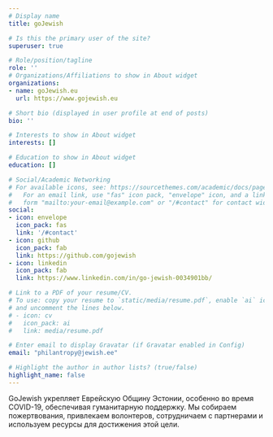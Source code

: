 ```yaml
---
# Display name
title: goJewish

# Is this the primary user of the site?
superuser: true

# Role/position/tagline
role: ''
# Organizations/Affiliations to show in About widget
organizations:
- name: goJewish.eu
  url: https://www.gojewish.eu

# Short bio (displayed in user profile at end of posts)
bio: ''

# Interests to show in About widget
interests: []

# Education to show in About widget
education: []

# Social/Academic Networking
# For available icons, see: https://sourcethemes.com/academic/docs/page-builder/#icons
#   For an email link, use "fas" icon pack, "envelope" icon, and a link in the
#   form "mailto:your-email@example.com" or "/#contact" for contact widget.
social:
- icon: envelope
  icon_pack: fas
  link: '/#contact'
- icon: github
  icon_pack: fab
  link: https://github.com/gojewish
- icon: linkedin
  icon_pack: fab
  link: https://www.linkedin.com/in/go-jewish-0034901bb/

# Link to a PDF of your resume/CV.
# To use: copy your resume to `static/media/resume.pdf`, enable `ai` icons in `params.toml`, 
# and uncomment the lines below.
# - icon: cv
#   icon_pack: ai
#   link: media/resume.pdf

# Enter email to display Gravatar (if Gravatar enabled in Config)
email: "philantropy@jewish.ee"

# Highlight the author in author lists? (true/false)
highlight_name: false
---
```

GoJewish укрепляет Еврейскую Общину Эстонии, особенно во время COVID-19, обеспечивая гуманитарную поддержку. Мы собираем пожертвования, привлекаем волонтеров, сотрудничаем с партнерами и используем ресурсы для достижения этой цели.